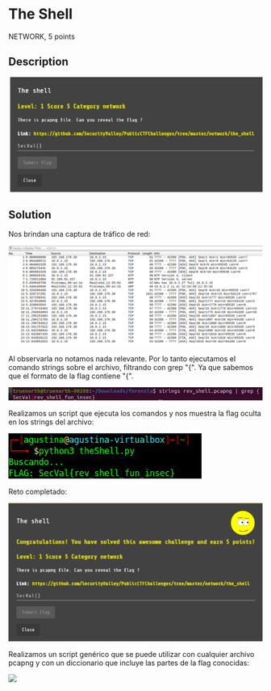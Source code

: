 # The Shell

NETWORK, 5 points

## Description

![](../images/description-the-shell.jpeg)

## Solution

Nos brindan una captura de tráfico de red:

![](../images/pcap-the-shell.png)


Al observarla no notamos nada relevante. Por lo tanto ejecutamos el comando strings sobre el archivo, filtrando con grep "{". Ya que sabemos que el formato de la flag contiene "{".

![](../images/command-the-shell.png)


Realizamos un script que ejecuta los comandos y nos muestra la flag oculta en los strings del archivo:

![](../images/script-the-shell.png)


Reto completado:

![](../images/congratulations-the-shell.png)


Realizamos un script genérico que se puede utilizar con cualquier archivo pcapng y con un diccionario que incluye las partes de la flag conocidas:

![](../images/script-the-shell-genérico.png)
